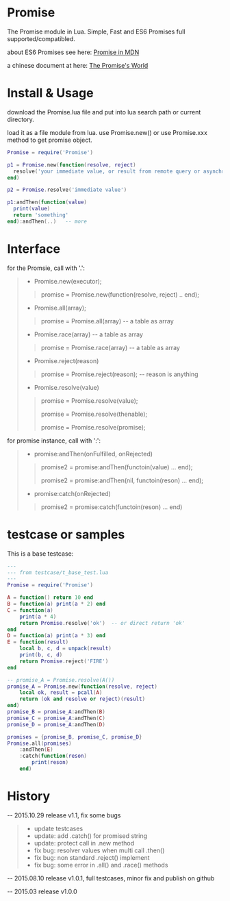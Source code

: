# Promise
The Promise module in Lua. Simple, Fast and ES6 Promises full supported/compatibled.

about ES6 Promises see here: [Promise in MDN](https://developer.mozilla.org/en-US/docs/Web/JavaScript/Reference/Global_Objects/Promise)

a chinese document at here: [The Promise's World](http://blog.csdn.net/aimingoo/article/details/47401961)

# Install & Usage
download the Promise.lua file and put into lua search path or current directory.

load it as a file module from lua. use Promise.new() or use Promise.xxx method to get promise object.
```lua
Promise = require('Promise')

p1 = Promise.new(function(resolve, reject)
  resolve('your immediate value, or result from remote query or asynchronous call')
end)

p2 = Promise.resolve('immediate value')

p1:andThen(function(value)
  print(value)
  return 'something'
end):andThen(..)   -- more
```

# Interface

for the Promsie, call with '.':

> - Promise.new(executor);
>>promise = Promise.new(function(resolve, reject) .. end);
>
> - Promise.all(array);
>>promise = Promise.all(array)	-- a table as array
>
> - Promise.race(array)	-- a table as array
>>promise = Promise.race(array)	-- a table as array
>
> - Promise.reject(reason)
>>promise = Promise.reject(reason);	-- reason is anything
>
> - Promise.resolve(value)
>>promise = Promise.resolve(value);
>>
>>promise = Promise.resolve(thenable);
>>
>>promise = Promise.resolve(promise);

for promise instance, call with ':':
> - promise:andThen(onFulfilled, onRejected)
>>promise2 = promise:andThen(functoin(value) ... end);
>>
>>promise2 = promise:andThen(nil, functoin(reson) ... end);
>>
>
> - promise:catch(onRejected)
>>promise2 = promise:catch(functoin(reson) ... end)


# testcase or samples
This is a base testcase:
```lua
---
--- from testcase/t_base_test.lua
---
Promise = require('Promise')

A = function() return 10 end
B = function(a) print(a * 2) end
C = function(a)
	print(a * 4)
	return Promise.resolve('ok')  -- or direct return 'ok'
end
D = function(a) print(a * 3) end
E = function(result)
	local b, c, d = unpack(result)
	print(b, c, d)
	return Promise.reject('FIRE')
end

-- promise_A = Promise.resolve(A())
promise_A = Promise.new(function(resolve, reject)
	local ok, result = pcall(A)
	return (ok and resolve or reject)(result)
end)
promise_B = promise_A:andThen(B)
promise_C = promise_A:andThen(C)
promise_D = promise_A:andThen(D)

promises = {promise_B, promise_C, promise_D}
Promise.all(promises)
	:andThen(E)
	:catch(function(reson)
		print(reson)
	end)
```
# History
--	2015.10.29	release v1.1, fix some bugs
> 	- update testcases
> 	- update: add .catch() for promised string
> 	- update: protect call in .new method
> 	- fix bug: resolver values when multi call .then()
> 	- fix bug: non standard .reject() implement
> 	- fix bug: some error in .all() and .race() methods

--	2015.08.10	release v1.0.1, full testcases, minor fix and publish on github

--	2015.03		release v1.0.0

